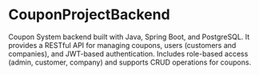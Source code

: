 # CouponProjectBackend
Coupon System backend built with Java, Spring Boot, and PostgreSQL. It provides a RESTful API for managing coupons, users (customers and companies), and JWT-based authentication. Includes role-based access (admin, customer, company) and supports CRUD operations for coupons.
